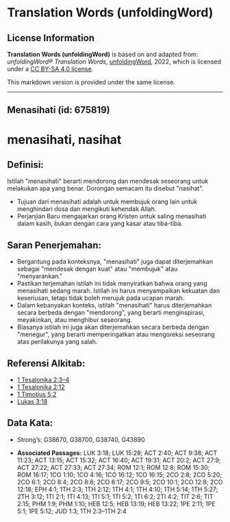 # Translation Words (unfoldingWord)

## License Information

**Translation Words (unfoldingWord)** is based on and adapted from: _unfoldingWord® Translation Words_, [unfoldingWord](https://unfoldingword.org/utw), 2022, which is licensed under a [CC BY-SA 4.0 license](https://creativecommons.org/licenses/by-sa/4.0/legalcode.en).

This markdown version is provided under the same license.



--------------------------------

## Menasihati (id: 675819)

menasihati, nasihat
===================

Definisi:
---------

Istilah "menasihati" berarti mendorong dan mendesak seseorang untuk melakukan apa yang benar. Dorongan semacam itu disebut "nasihat".

* Tujuan dari menasihati adalah untuk membujuk orang lain untuk menghindari dosa dan mengikuti kehendak Allah.
* Perjanjian Baru mengajarkan orang Kristen untuk saling menasihati dalam kasih, bukan dengan cara yang kasar atau tiba\-tiba.

Saran Penerjemahan:
-------------------

* Bergantung pada konteksnya, "menasihati" juga dapat diterjemahkan sebagai "mendesak dengan kuat" atau "membujuk" atau "menyarankan."
* Pastikan terjemahan istilah ini tidak menyiratkan bahwa orang yang menasihati sedang marah. Istilah ini harus menyampaikan kekuatan dan keseriusan, tetapi tidak boleh merujuk pada ucapan marah.
* Dalam kebanyakan konteks, istilah "menasihati" harus diterjemahkan secara berbeda dengan "mendorong", yang berarti menginspirasi, meyakinkan, atau menghibur seseorang.
* Biasanya istilah ini juga akan diterjemahkan secara berbeda dengan "menegur", yang berarti memperingatkan atau mengoreksi seseorang atas perilakunya yang salah.

Referensi Alkitab:
------------------

* [1 Tesalonika 2:3–4](https://ref.ly/1Thess0:0)
* [1 Tesalonika 2:12](https://ref.ly/1Thess0:0)
* [1 Timotius 5:2](https://ref.ly/1Tim0:0)
* [Lukas 3:18](https://ref.ly/Luke3:18)

Data Kata:
----------

* Strong’s: G38670, G38700, G38740, G43890

* **Associated Passages:** LUK 3:18; LUK 15:28; ACT 2:40; ACT 9:38; ACT 11:23; ACT 13:15; ACT 15:32; ACT 16:40; ACT 19:31; ACT 20:2; ACT 27:9; ACT 27:22; ACT 27:33; ACT 27:34; ROM 12:1; ROM 12:8; ROM 15:30; ROM 16:17; 1CO 1:10; 1CO 4:16; 1CO 16:12; 1CO 16:15; 2CO 2:8; 2CO 5:20; 2CO 6:1; 2CO 8:4; 2CO 8:6; 2CO 8:17; 2CO 9:5; 2CO 10:1; 2CO 12:8; 2CO 12:18; EPH 4:1; 1TH 2:3; 1TH 2:12; 1TH 4:1; 1TH 4:10; 1TH 5:14; 1TH 5:27; 2TH 3:12; 1TI 2:1; 1TI 4:13; 1TI 5:1; 1TI 5:2; 1TI 6:2; 2TI 4:2; TIT 2:6; TIT 2:15; PHM 1:9; PHM 1:10; HEB 12:5; HEB 13:19; HEB 13:22; 1PE 2:11; 1PE 5:1; 1PE 5:12; JUD 1:3; 1TH 2:3–1TH 2:4

